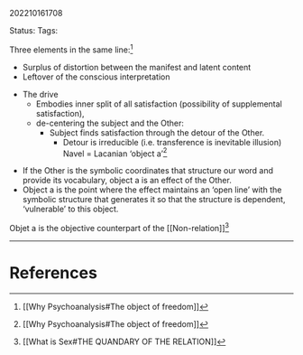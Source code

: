 202210161708

Status: 
Tags: 

Three elements in the same line:[^1]
* Surplus of distortion between the manifest and latent content
* Leftover of the conscious interpretation
- The drive
	* Embodies inner split of all satisfaction (possibility of supplemental satisfaction), 
	* de-centering the subject and the Other:
		* Subject finds satisfaction through the detour of the Other.
			* Detour is irreducible (i.e. transference is inevitable illusion)
Navel = Lacanian ‘object a’[^1]
* If the Other is the symbolic coordinates that structure our word and provide its vocabulary, object a is an effect of the Other.
* Object a is the point where the effect maintains an ‘open line’ with the symbolic structure that generates it so that the structure is dependent, ‘vulnerable’ to this object.

Objet a is the objective counterpart of the [[Non-relation]][^2]

---
# References

[^1]: [[Why Psychoanalysis#The object of freedom]]
[^2]: [[What is Sex#THE QUANDARY OF THE RELATION]]
